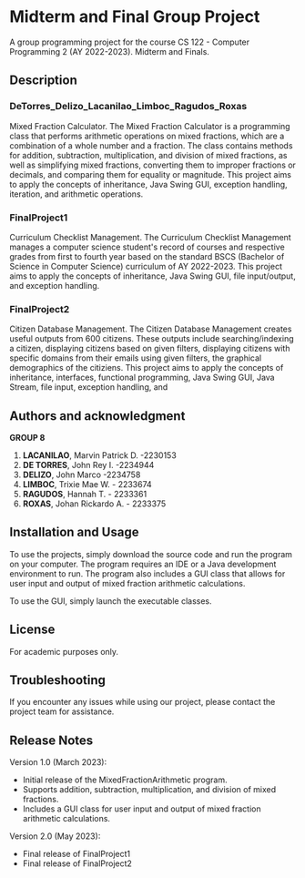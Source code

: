 # Midterm and Final Group Project
A group programming project for the course CS 122 - Computer Programming 2 (AY 2022-2023).
Midterm and Finals.

## Description
### DeTorres_Delizo_Lacanilao_Limboc_Ragudos_Roxas
Mixed Fraction Calculator.
The Mixed Fraction Calculator is a programming class that performs arithmetic operations on mixed fractions, which are a combination of a whole number and a fraction. The class contains methods for addition, subtraction, multiplication, and division of mixed fractions, as well as simplifying mixed fractions, converting them to improper fractions or decimals, and comparing them for equality or magnitude.
This project aims to apply the concepts of inheritance, Java Swing GUI, exception handling, iteration, and arithmetic operations.

### FinalProject1
Curriculum Checklist Management.
The Curriculum Checklist Management manages a computer science student's record of courses and respective grades from first to fourth year based on the standard BSCS (Bachelor of Science in Computer Science) curriculum of AY 2022-2023.
This project aims to apply the concepts of inheritance, Java Swing GUI, file input/output, and exception handling.

### FinalProject2
Citizen Database Management.
The Citizen Database Management creates useful outputs from 600 citizens. These outputs include searching/indexing a citizen, displaying citizens based on given filters, displaying citizens with specific domains from their emails using given filters, the graphical demographics of the citiziens.
This project aims to apply the concepts of inheritance, interfaces, functional programming, Java Swing GUI, Java Stream, file input, exception handling, and 

## Authors and acknowledgment
**GROUP 8**

1. **LACANILAO**, Marvin Patrick D. -2230153
2. **DE TORRES**, John Rey I. -2234944
3. **DELIZO**, John Marco -2234758
4. **LIMBOC**, Trixie Mae W. - 2233674
5. **RAGUDOS**, Hannah T. - 2233361
6. **ROXAS**, Johan Rickardo A. - 2233375

## Installation and Usage
To use the projects, simply download the source code and run the program on your computer. The program requires an IDE or a Java development environment to run. The program also includes a GUI class that allows for user input and output of mixed fraction arithmetic calculations.

To use the GUI, simply launch the executable classes.

## License 
For academic purposes only. 

## Troubleshooting
If you encounter any issues while using our project, please contact the project team for assistance.

## Release Notes
Version 1.0 (March 2023):

- Initial release of the MixedFractionArithmetic program.
- Supports addition, subtraction, multiplication, and division of mixed fractions.
- Includes a GUI class for user input and output of mixed fraction arithmetic calculations.

Version 2.0 (May 2023):

- Final release of FinalProject1
- Final release of FinalProject2
